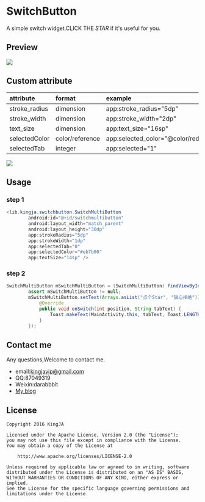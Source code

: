 # SwitchButton
A simple switch widget.CLICK THE *STAR*  if it's useful for you.

## Preview
![](https://github.com/KingJA/SwitchButton/blob/master/img/usage.gif)
## Custom attribute
| attribute | format | example  |
| :------------- |:-------------| :-----|
| stroke_radius | dimension      | app:stroke_radius="5dp" |
| stroke_width | dimension      | app:stroke_width="2dp" |
| text_size | dimension      | app:text_size="16sp" |
| selectedColor | color/reference     | app:selected_color="@color/red" |
| selectedTab | integer     | app:selected="1" |

![](https://github.com/KingJA/SwitchButton/blob/master/img/mark.png)

## Usage
### step 1
```java
<lib.kingja.switchbutton.SwitchMultiButton
        android:id="@+id/switchmultibutton"
        android:layout_width="match_parent"
        android:layout_height="30dp"
        app:strokeRadius="5dp"
        app:strokeWidth="1dp"
        app:selectedTab="0"
        app:selectedColor="#eb7b00"
        app:textSize="14sp" />
```

### step 2
```java
SwitchMultiButton mSwitchMultiButton = (SwitchMultiButton) findViewById(R.id.switchmultibutton);
        assert mSwitchMultiButton != null;
        mSwitchMultiButton.setText(Arrays.asList("点个Star", "狠心拒绝")).setOnSwitchListener(new SwitchMultiButton.OnSwitchListener() {
            @Override
            public void onSwitch(int position, String tabText) {
                Toast.makeText(MainActivity.this, tabText, Toast.LENGTH_SHORT).show();
            }
        });
```
## Contact me
Any questions,Welcome to contact me.
* email:kingjavip@gmail.com
* QQ:87049319
* Weixin:darabbbit
* [My blog](https://kingja.github.io)

## License

    Copyright 2016 KingJA

    Licensed under the Apache License, Version 2.0 (the "License");
    you may not use this file except in compliance with the License.
    You may obtain a copy of the License at

        http://www.apache.org/licenses/LICENSE-2.0

    Unless required by applicable law or agreed to in writing, software
    distributed under the License is distributed on an "AS IS" BASIS,
    WITHOUT WARRANTIES OR CONDITIONS OF ANY KIND, either express or implied.
    See the License for the specific language governing permissions and
    limitations under the License.

